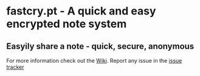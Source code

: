 # fastcry.pt - A quick and easy encrypted note system

## Easyily share a note - quick, secure, anonymous

For more information check out the [Wiki](https://bitbucket.org/wneessen/fastcry.pt/wiki/). Report any issue in the [issue tracker](https://bitbucket.org/wneessen/fastcry.pt/issues?status=new&status=open)